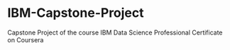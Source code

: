 # IBM-Capstone-Project
Capstone Project of the course IBM Data Science Professional Certificate on Coursera
